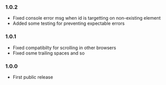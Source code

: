### 1.0.2

* Fixed console error msg when id is targetting on non-existing element
* Added some testing for preventing expectable errors


### 1.0.1

* Fixed compatibilty for scrolling in other browsers
* Fixed osme trailing spaces and so


### 1.0.0

* First public release